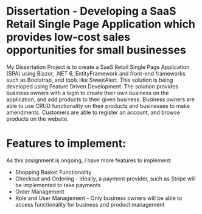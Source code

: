 # Dissertation - Developing a SaaS Retail Single Page Application which provides low-cost sales opportunities for small businesses
My Dissertation Project is to create a SaaS Retail Single Page Application (SPA) using Blazor, .NET 6, EntityFramework and front-end frameworks such as Bootstrap, 
and tools like SweetAlert. This solution is being developed using Feature Driven Development.
The solution provides business owners with a login to create their own business on the application, and add products to their given business. 
Business owners are able to use CRUD functionality on their products and businesses to make amendments.
Customers are able to register an account, and browse products on the website.

# Features to implement:
As this assignment is ongoing, I have more features to implement:
- Shopping Basket Functionality
- Checkout and Ordering - Ideally, a payment provider, such as Stripe will be implemented to take payments
- Order Management
- Role and User Management - Only business owners will be able to access functionality for business and product management

